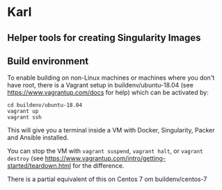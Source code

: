 # Karl
## Helper tools for creating Singularity Images

## Build environment

To enable building on non-Linux machines or machines where you don't
have root, there is a Vagrant setup in buildenv/ubuntu-18.04 (see
https://www.vagrantup.com/docs for help) which can be activated by:

```
cd buildenv/ubuntu-18.04
vagrant up
vagrant ssh
```

This will give you a terminal inside a VM with Docker, Singularity,
Packer and Ansible installed.

You can stop the VM with `vagrant suspend`, `vagrant halt`, or
`vagrant destroy` (see
https://www.vagrantup.com/intro/getting-started/teardown.html for the
difference.

There is a partial equivalent of this on Centos 7 om buildenv/centos-7
